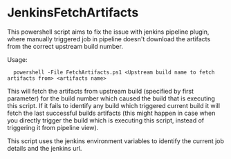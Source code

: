 JenkinsFetchArtifacts
=====================

This powershell script aims to fix the issue with jenkins pipeline plugin, where manually triggered job in pipeline doesn't download the artifacts from the correct upstream build number.

Usage:

```
  powershell -File FetchArtifacts.ps1 <Upstream build name to fetch artifacts from> <artifacts name>
```

This will fetch the artifacts from upstream build (specified by first parameter) for the build number which caused the build that is executing this script. If it fails to identify any build which triggered current build it will fetch the last successful <upstream> builds artifacts (this might happen in case when you directly trigger the build which is executing this script, instead of triggering it from pipeline view).

This script uses the jenkins environment variables to identify the current job details and the jenkins url.
